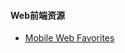 #### Web前端资源
- [Mobile Web Favorites](https://github.com/hoosin/mobile-web-favorites)  



























